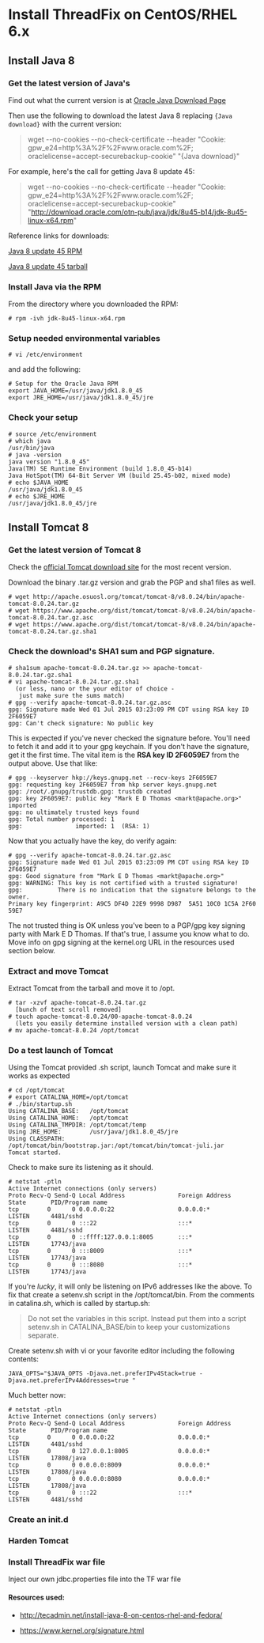 # Install ThreadFix on CentOS/RHEL 6.x

## Install Java 8

### Get the latest version of Java's 

Find out what the current version is at [Oracle Java Download Page](http://www.oracle.com/technetwork/java/javase/downloads/jdk8-downloads-2133151.html)

Then use the following to download the latest Java 8 replacing ```{Java download}``` with the current version:

>wget --no-cookies --no-check-certificate --header "Cookie: gpw_e24=http%3A%2F%2Fwww.oracle.com%2F; oraclelicense=accept-securebackup-cookie" "{Java download}"

For example, here's the call for getting Java 8 update 45:

> wget --no-cookies --no-check-certificate --header "Cookie: gpw_e24=http%3A%2F%2Fwww.oracle.com%2F; oraclelicense=accept-securebackup-cookie" "http://download.oracle.com/otn-pub/java/jdk/8u45-b14/jdk-8u45-linux-x64.rpm"

Reference links for downloads:

[Java 8 update 45 RPM](http://download.oracle.com/otn-pub/java/jdk/8u45-b14/jdk-8u45-linux-x64.rpm)

[Java 8 update 45 tarball](http://download.oracle.com/otn-pub/java/jdk/8u45-b14/jdk-8u45-linux-x64.tar.gz)

### Install Java via the RPM

From the directory where you downloaded the RPM:

```
# rpm -ivh jdk-8u45-linux-x64.rpm 
```

### Setup needed environmental variables

```
# vi /etc/environment
```

and add the following:

```
# Setup for the Oracle Java RPM
export JAVA_HOME=/usr/java/jdk1.8.0_45
export JRE_HOME=/usr/java/jdk1.8.0_45/jre
```

### Check your setup

```
# source /etc/environment 
# which java
/usr/bin/java
# java -version
java version "1.8.0_45"
Java(TM) SE Runtime Environment (build 1.8.0_45-b14)
Java HotSpot(TM) 64-Bit Server VM (build 25.45-b02, mixed mode)
# echo $JAVA_HOME
/usr/java/jdk1.8.0_45
# echo $JRE_HOME
/usr/java/jdk1.8.0_45/jre

``` 

## Install Tomcat 8

### Get the latest version of Tomcat 8

Check the [official Tomcat download site](https://tomcat.apache.org/download-80.cgi) for the most recent version.

Download the binary .tar.gz version and grab the PGP and sha1 files as well.

```
# wget http://apache.osuosl.org/tomcat/tomcat-8/v8.0.24/bin/apache-tomcat-8.0.24.tar.gz
# wget https://www.apache.org/dist/tomcat/tomcat-8/v8.0.24/bin/apache-tomcat-8.0.24.tar.gz.asc
# wget https://www.apache.org/dist/tomcat/tomcat-8/v8.0.24/bin/apache-tomcat-8.0.24.tar.gz.sha1
```

### Check the download's SHA1 sum and PGP signature.

```
# sha1sum apache-tomcat-8.0.24.tar.gz >> apache-tomcat-8.0.24.tar.gz.sha1
# vi apache-tomcat-8.0.24.tar.gz.sha1
  (or less, nano or the your editor of choice - 
   just make sure the sums match)
# gpg --verify apache-tomcat-8.0.24.tar.gz.asc 
gpg: Signature made Wed 01 Jul 2015 03:23:09 PM CDT using RSA key ID 2F6059E7
gpg: Can't check signature: No public key
```

This is expected if you've never checked the signature before.  You'll need to fetch it and add it to your gpg keychain.  If you don't have the signature, get it the first time.  The vital item is the **RSA key ID 2F6059E7** from the output above.  Use that like:

```
# gpg --keyserver hkp://keys.gnupg.net --recv-keys 2F6059E7
gpg: requesting key 2F6059E7 from hkp server keys.gnupg.net
gpg: /root/.gnupg/trustdb.gpg: trustdb created
gpg: key 2F6059E7: public key "Mark E D Thomas <markt@apache.org>" imported
gpg: no ultimately trusted keys found
gpg: Total number processed: 1
gpg:               imported: 1  (RSA: 1)
```

Now that you actually have the key, do verify again:

```
# gpg --verify apache-tomcat-8.0.24.tar.gz.asc 
gpg: Signature made Wed 01 Jul 2015 03:23:09 PM CDT using RSA key ID 2F6059E7
gpg: Good signature from "Mark E D Thomas <markt@apache.org>"
gpg: WARNING: This key is not certified with a trusted signature!
gpg:          There is no indication that the signature belongs to the owner.
Primary key fingerprint: A9C5 DF4D 22E9 9998 D987  5A51 10C0 1C5A 2F60 59E7
```

The not trusted thing is OK unless you've been to a PGP/gpg key signing party with Mark E D Thomas.  If that's true, I assume you know what to do.  Move info on gpg signing at the kernel.org URL in the resources used section below.

### Extract and move Tomcat

Extract Tomcat from the tarball and move it to /opt.

```
# tar -xzvf apache-tomcat-8.0.24.tar.gz
  [bunch of text scroll removed]
# touch apache-tomcat-8.0.24/00-apache-tomcat-8.0.24
  (lets you easily determine installed version with a clean path)
# mv apache-tomcat-8.0.24 /opt/tomcat
```

### Do a test launch of Tomcat

Using the Tomcat provided .sh script, launch Tomcat and make sure it works as expected

```
# cd /opt/tomcat
# export CATALINA_HOME=/opt/tomcat
# ./bin/startup.sh
Using CATALINA_BASE:   /opt/tomcat
Using CATALINA_HOME:   /opt/tomcat
Using CATALINA_TMPDIR: /opt/tomcat/temp
Using JRE_HOME:        /usr/java/jdk1.8.0_45/jre
Using CLASSPATH:       /opt/tomcat/bin/bootstrap.jar:/opt/tomcat/bin/tomcat-juli.jar
Tomcat started.
```

Check to make sure its listening as it should.

```
# netstat -ptln
Active Internet connections (only servers)
Proto Recv-Q Send-Q Local Address               Foreign Address             State       PID/Program name   
tcp        0      0 0.0.0.0:22                  0.0.0.0:*                   LISTEN      4481/sshd           
tcp        0      0 :::22                       :::*                        LISTEN      4481/sshd           
tcp        0      0 ::ffff:127.0.0.1:8005       :::*                        LISTEN      17743/java          
tcp        0      0 :::8009                     :::*                        LISTEN      17743/java          
tcp        0      0 :::8080                     :::*                        LISTEN      17743/java
```

If you're *lucky*, it will only be listening on IPv6 addresses like the above.  To fix that create a setenv.sh script in the /opt/tomcat/bin.  From the comments in catalina.sh, which is called by startup.sh:

> Do not set the variables in this script. Instead put them into a script
> setenv.sh in CATALINA_BASE/bin to keep your customizations separate.

Create setenv.sh with vi or your favorite editor including the following contents:

```
JAVA_OPTS="$JAVA_OPTS -Djava.net.preferIPv4Stack=true -Djava.net.preferIPv4Addresses=true "
```
Much better now:

```
# netstat -ptln
Active Internet connections (only servers)
Proto Recv-Q Send-Q Local Address               Foreign Address             State       PID/Program name   
tcp        0      0 0.0.0.0:22                  0.0.0.0:*                   LISTEN      4481/sshd           
tcp        0      0 127.0.0.1:8005              0.0.0.0:*                   LISTEN      17808/java          
tcp        0      0 0.0.0.0:8009                0.0.0.0:*                   LISTEN      17808/java          
tcp        0      0 0.0.0.0:8080                0.0.0.0:*                   LISTEN      17808/java          
tcp        0      0 :::22                       :::*                        LISTEN      4481/sshd           
```

### Create an init.d 

### Harden Tomcat

### Install ThreadFix war file

Inject our own jdbc.properties file into the TF war file


#### Resources used:
+ http://tecadmin.net/install-java-8-on-centos-rhel-and-fedora/
* https://www.kernel.org/signature.html